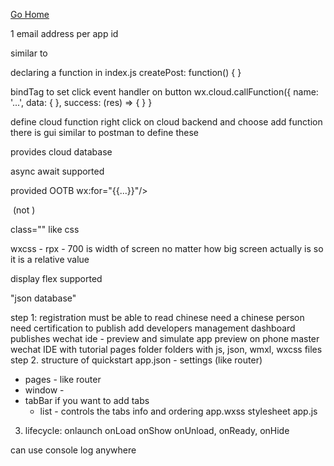 [Go Home](../index.md)

1 email address per app id 

<view> similar to <div>

declaring a function in index.js
createPost: function() { 
}

bindTag to set click event handler on button 
wx.cloud.callFunction({
  name: '...',
  data: {
  },
  success: (res) => {
  }
}

define cloud function 
right click on cloud backend and choose add function 
there is gui similar to postman to define these 

provides cloud database 

async await supported 

<scroll-view> provided OOTB 
wx:for="{{...}}"/>

<image src..> (not <img>)
<text>

class="" like css

wxcss - rpx - 700 is width of screen no matter how big screen actually is so it is a relative value 

display flex supported 

"json database"

step 1: registration 
must be able to read chinese 
need a chinese person 
need certification to publish 
add developers 
management dashboard publishes 
wechat ide - preview and simulate app 
preview on phone 
master wechat IDE with tutorial 
pages folder folders with js, json, wmxl, wxcss files 
step 2.  structure of quickstart
app.json - settings (like router)
  - pages - like router 
  - window - 
  - tabBar if you want to add tabs 
    - list - controls the tabs info and ordering
app.wxss stylesheet 
app.js 
3.  lifecycle: 
  onlaunch 
  onLoad 
  onShow 
  onUnload, onReady, onHide 
  
can use console log anywhere 
